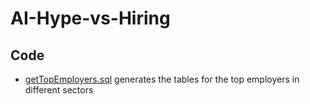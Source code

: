 # AI-Hype-vs-Hiring

## Code

* [getTopEmployers.sql](https://github.com/georgetown-cset/AI-Hype-vs-Hiring/blob/master/getTopEmployers.sql) generates the tables for the top employers in different sectors
